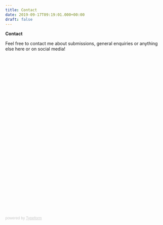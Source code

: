 ```yaml
---
title: Contact
date: 2019-09-17T09:19:01.000+00:00
draft: false
---
```

**Contact**

Feel free to contact me about submissions, general enquiries or anything else here or on social media!

<div class="typeform-widget" data-url="https://form.typeform.com/to/SLOC44wm" style="width: 100%; height: 500px;"></div> <script> (function() { var qs,js,q,s,d=document, gi=d.getElementById, ce=d.createElement, gt=d.getElementsByTagName, id="typef_orm", b="https://embed.typeform.com/"; if(!gi.call(d,id)) { js=ce.call(d,"script"); js.id=id; js.src=b+"embed.js"; q=gt.call(d,"script")[0]; q.parentNode.insertBefore(js,q) } })() </script> <div style="font-family: Sans-Serif;font-size: 12px;color: #999;opacity: 0.5; padding-top: 5px;"> powered by <a href="https://admin.typeform.com/signup?utm_campaign=SLOC44wm&utm_source=typeform.com-01EJV6D82NA22EJCKYBMEYFFGG-free&utm_medium=typeform&utm_content=typeform-embedded-poweredbytypeform&utm_term=EN" style="color: #999" target="_blank">Typeform</a> </div>